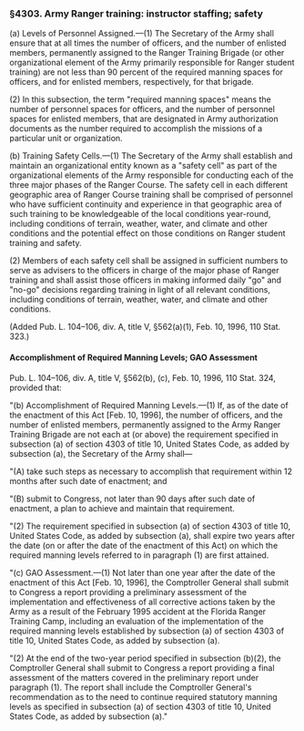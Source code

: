 ### §4303. Army Ranger training: instructor staffing; safety ###

(a) Levels of Personnel Assigned.—(1) The Secretary of the Army shall ensure that at all times the number of officers, and the number of enlisted members, permanently assigned to the Ranger Training Brigade (or other organizational element of the Army primarily responsible for Ranger student training) are not less than 90 percent of the required manning spaces for officers, and for enlisted members, respectively, for that brigade.

(2) In this subsection, the term "required manning spaces" means the number of personnel spaces for officers, and the number of personnel spaces for enlisted members, that are designated in Army authorization documents as the number required to accomplish the missions of a particular unit or organization.

(b) Training Safety Cells.—(1) The Secretary of the Army shall establish and maintain an organizational entity known as a "safety cell" as part of the organizational elements of the Army responsible for conducting each of the three major phases of the Ranger Course. The safety cell in each different geographic area of Ranger Course training shall be comprised of personnel who have sufficient continuity and experience in that geographic area of such training to be knowledgeable of the local conditions year-round, including conditions of terrain, weather, water, and climate and other conditions and the potential effect on those conditions on Ranger student training and safety.

(2) Members of each safety cell shall be assigned in sufficient numbers to serve as advisers to the officers in charge of the major phase of Ranger training and shall assist those officers in making informed daily "go" and "no-go" decisions regarding training in light of all relevant conditions, including conditions of terrain, weather, water, and climate and other conditions.

(Added Pub. L. 104–106, div. A, title V, §562(a)(1), Feb. 10, 1996, 110 Stat. 323.)

#### Accomplishment of Required Manning Levels; GAO Assessment ####

Pub. L. 104–106, div. A, title V, §562(b), (c), Feb. 10, 1996, 110 Stat. 324, provided that:

"(b) Accomplishment of Required Manning Levels.—(1) If, as of the date of the enactment of this Act [Feb. 10, 1996], the number of officers, and the number of enlisted members, permanently assigned to the Army Ranger Training Brigade are not each at (or above) the requirement specified in subsection (a) of section 4303 of title 10, United States Code, as added by subsection (a), the Secretary of the Army shall—

"(A) take such steps as necessary to accomplish that requirement within 12 months after such date of enactment; and

"(B) submit to Congress, not later than 90 days after such date of enactment, a plan to achieve and maintain that requirement.

"(2) The requirement specified in subsection (a) of section 4303 of title 10, United States Code, as added by subsection (a), shall expire two years after the date (on or after the date of the enactment of this Act) on which the required manning levels referred to in paragraph (1) are first attained.

"(c) GAO Assessment.—(1) Not later than one year after the date of the enactment of this Act [Feb. 10, 1996], the Comptroller General shall submit to Congress a report providing a preliminary assessment of the implementation and effectiveness of all corrective actions taken by the Army as a result of the February 1995 accident at the Florida Ranger Training Camp, including an evaluation of the implementation of the required manning levels established by subsection (a) of section 4303 of title 10, United States Code, as added by subsection (a).

"(2) At the end of the two-year period specified in subsection (b)(2), the Comptroller General shall submit to Congress a report providing a final assessment of the matters covered in the preliminary report under paragraph (1). The report shall include the Comptroller General's recommendation as to the need to continue required statutory manning levels as specified in subsection (a) of section 4303 of title 10, United States Code, as added by subsection (a)."